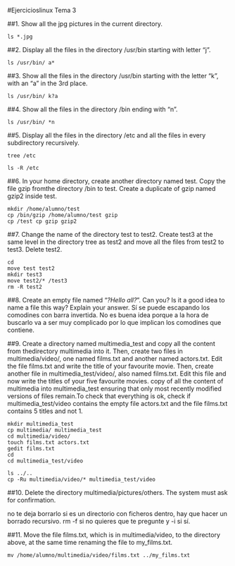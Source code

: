 #Ejercicioslinux Tema 3

##1. Show all the jpg pictures in the current directory.

``` console
ls *.jpg
```

##2. Display all the files in the directory /usr/bin starting with letter “j”.

```console
ls /usr/bin/ a*
```

##3. Show all the files in the directory /usr/bin starting with the letter “k”, with an “a” in the 3rd place.

``` console
ls /usr/bin/ k?a
```

##4. Show all the files in the directory /bin ending with “n”.

```console
ls /usr/bin/ *n
```

##5. Display all the files in the directory /etc and all the files in every subdirectory
recursively.

```console
tree /etc
```
``` console
ls -R /etc
```

##6. In your home directory, create another directory named test. Copy the file gzip fromthe directory /bin to test. Create a duplicate of gzip named gzip2 inside test.

``` console
mkdir /home/alumno/test
cp /bin/gzip /home/alumno/test gzip
cp /test cp gzip gzip2
```

##7. Change the name of the directory test to test2. Create test3 at the same level in the directory tree as test2 and move all the files from test2 to test3. Delete test2.

``` console
cd
move test test2
mkdir test3
move test2/* /test3
rm -R test2
```

##8. Create an empty file named “*?Hello all?*”. Can you? Is it a good idea to name a file this way? Explain your answer.
Sí se puede escapando los comodines con barra invertida.
No es buena idea porque a la hora de buscarlo va a ser muy complicado por lo que implican los comodines que contiene.

##9. Create a directory named multimedia_test and copy all the content from thedirectory multimedia into it. Then, create two files in multimedia/video/, one named films.txt and another named actors.txt. Edit the file films.txt and write the title of your favourite movie. Then, create another file in multimedia_test/video/, also named films.txt. Edit this file and now write the titles of your five favourite movies. copy of all the content of multimedia into multimedia_test ensuring that only most recently modified versions of files remain.To check that everything is ok, check if multimedia_test/video contains the empty file actors.txt and the file films.txt contains 5 titles and not 1.

```console
mkdir multimedia_test
cp multimedia/ multimedia_test
cd multimedia/video/
touch films.txt actors.txt
gedit films.txt
cd
cd multimedia_test/video

ls ../..
cp -Ru multimedia/video/* multimedia_test/video

```


##10. Delete the directory multimedia/pictures/others. The system must ask for confirmation.

no te deja borrarlo si es un directorio con ficheros dentro, hay que hacer un borrado recursivo.
rm -f si no quieres que te pregunte y -i si sí.

##11. Move the file films.txt, which is in multimedia/video, to the directory above, at the same time renaming the file to my_films.txt.

``` console
mv /home/alumno/multimedia/video/films.txt ../my_films.txt
```

